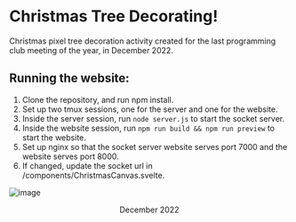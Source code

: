 # Christmas Tree Decorating!
Christmas pixel tree decoration activity created for the last programming club meeting of the year, in December 2022.

## Running the website:
1. Clone the repository, and run npm install.
2. Set up two tmux sessions, one for the server and one for the website.
3. Inside the server session, run `node server.js` to start the socket server.
4. Inside the website session, run `npm run build && npm run preview` to start the website.
5. Set up nginx so that the socket server website serves port 7000 and the website serves port 8000.
6. If changed, update the socket url in /components/ChristmasCanvas.svelte.


![image](https://user-images.githubusercontent.com/68029599/208048490-2ba0caee-59a8-4af5-9664-9371dcb936c8.png)
<p style="text-align: center;">December 2022</p>
